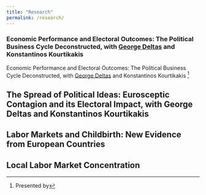 ```yaml
---
title: "Research"
permalink: /research/
---
```


### Economic Performance and Electoral Outcomes: The Political Business Cycle Deconstructed, with [George Deltas](http://faculty.las.illinois.edu/deltas/) and Konstantinos Kourtikakis 

Economic Performance and Electoral Outcomes: The Political Business Cycle Deconstructed, with [George Deltas](http://faculty.las.illinois.edu/deltas/) and Konstantinos Kourtikakis [^1]

[^1]: Presented by 

## The Spread of Political Ideas: Eurosceptic Contagion and its Electoral Impact, with George Deltas and Konstantinos Kourtikakis

## Labor Markets and Childbirth: New Evidence from European Countries

## Local Labor Market Concentration